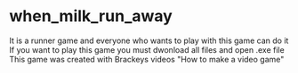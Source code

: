 # when_milk_run_away
It is a runner game and everyone who wants to play with this game can do it
If you want to play this game you must dwonload all files and open .exe file
This game was created with Brackeys videos "How to make a video game"
